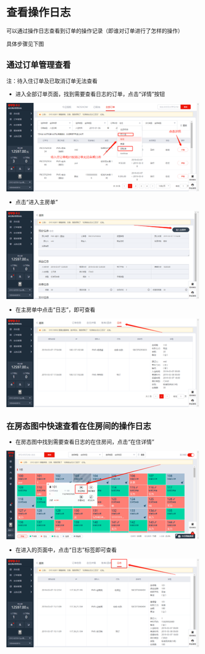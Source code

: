 # 查看操作日志

可以通过操作日志查看到订单的操作记录（即谁对订单进行了怎样的操作）

具体步骤见下图

## 通过订单管理查看

注：待入住订单及已取消订单无法查看

* 进入全部订单页面，找到需要查看日志的订单，点击“详情”按钮

![](../.gitbook/assets/image%20%28170%29.png)

* 点击“进入主房单”

![](../.gitbook/assets/image%20%28329%29.png)

* 在主房单中点击“日志”，即可查看

![](../.gitbook/assets/image%20%2822%29.png)

## 在房态图中快速查看在住房间的操作日志

* 在房态图中找到需要查看日志的在住房间，点击“在住详情”

![](../.gitbook/assets/image%20%28323%29.png)

* 在进入的页面中，点击“日志”标签即可查看

![](../.gitbook/assets/image%20%28183%29.png)

